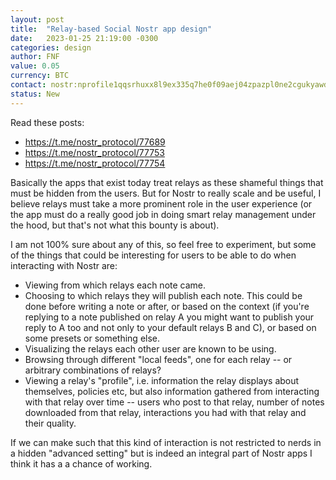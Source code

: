 ```yaml
---
layout: post
title:  "Relay-based Social Nostr app design"
date:   2023-01-25 21:19:00 -0300
categories: design
author: FNF
value: 0.05
currency: BTC
contact: nostr:nprofile1qqsrhuxx8l9ex335q7he0f09aej04zpazpl0ne2cgukyawd24mayt8gpr4mhxue69uhkummnw3ez6ur4vgh8wetvd3hhyer9wghxuet5qyw8wumn8ghj7mn0wd68yttjv4kxz7fww4h8get5dpezumt9qy38wumn8ghj7mn0wd68yttkv4exjenfv4jzuam9d3kx7unyv4ezumn9wslzm9ln
status: New
---
```


Read these posts:
 - https://t.me/nostr_protocol/77689
 - https://t.me/nostr_protocol/77753
 - https://t.me/nostr_protocol/77754

Basically the apps that exist today treat relays as these shameful things that must be
hidden from the users. But for Nostr to really scale and be useful, I believe relays must
take a more prominent role in the user experience (or the app must do a really good job
in doing smart relay management under the hood, but that's not what this bounty is about).

I am not 100% sure about any of this, so feel free to experiment, but some of the things
that could be interesting for users to be able to do when interacting with Nostr are:

- Viewing from which relays each note came.
- Choosing to which relays they will publish each note. This could be done before writing
  a note or after, or based on the context (if you're replying to a note published on relay
  A you might want to publish your reply to A too and not only to your default relays B and
  C), or based on some presets or something else.
- Visualizing the relays each other user are known to be using.
- Browsing through different "local feeds", one for each relay -- or arbitrary combinations
  of relays?
- Viewing a relay's "profile", i.e. information the relay displays about themselves,
  policies etc, but also information gathered from interacting with that relay over time --
  users who post to that relay, number of notes downloaded from that relay, interactions
  you had with that relay and their quality.

If we can make such that this kind of interaction is not restricted to nerds in a hidden
"advanced setting" but is indeed an integral part of Nostr apps I think it has a a chance
of working.
